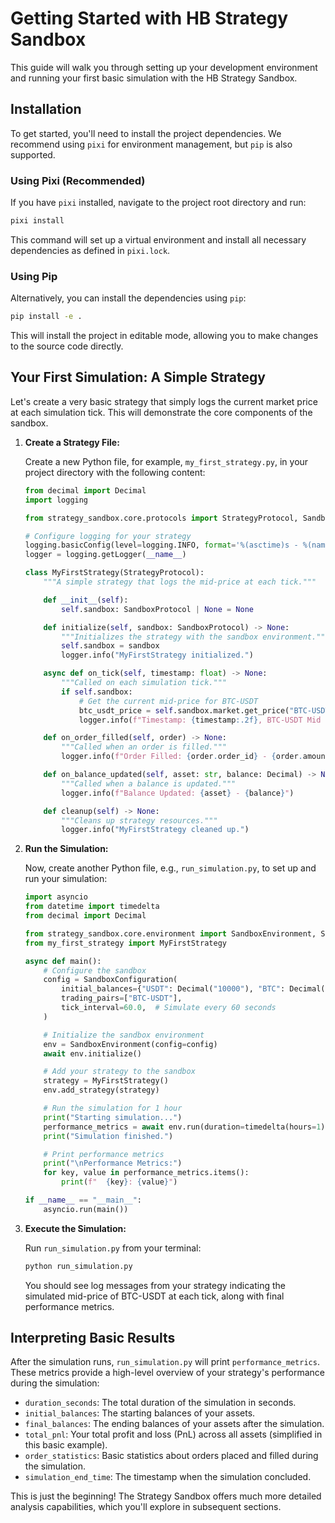 # Getting Started with HB Strategy Sandbox

This guide will walk you through setting up your development environment and running your first basic simulation with the HB Strategy Sandbox.

## Installation

To get started, you'll need to install the project dependencies. We recommend using `pixi` for environment management, but `pip` is also supported.

### Using Pixi (Recommended)

If you have `pixi` installed, navigate to the project root directory and run:

```bash
pixi install
```

This command will set up a virtual environment and install all necessary dependencies as defined in `pixi.lock`.

### Using Pip

Alternatively, you can install the dependencies using `pip`:

```bash
pip install -e .
```

This will install the project in editable mode, allowing you to make changes to the source code directly.

## Your First Simulation: A Simple Strategy

Let's create a very basic strategy that simply logs the current market price at each simulation tick. This will demonstrate the core components of the sandbox.

1.  **Create a Strategy File:**

    Create a new Python file, for example, `my_first_strategy.py`, in your project directory with the following content:

    ```python
    from decimal import Decimal
    import logging

    from strategy_sandbox.core.protocols import StrategyProtocol, SandboxProtocol, PriceType

    # Configure logging for your strategy
    logging.basicConfig(level=logging.INFO, format='%(asctime)s - %(name)s - %(levelname)s - %(message)s')
    logger = logging.getLogger(__name__)

    class MyFirstStrategy(StrategyProtocol):
        """A simple strategy that logs the mid-price at each tick."""

        def __init__(self):
            self.sandbox: SandboxProtocol | None = None

        def initialize(self, sandbox: SandboxProtocol) -> None:
            """Initializes the strategy with the sandbox environment."""
            self.sandbox = sandbox
            logger.info("MyFirstStrategy initialized.")

        async def on_tick(self, timestamp: float) -> None:
            """Called on each simulation tick."""
            if self.sandbox:
                # Get the current mid-price for BTC-USDT
                btc_usdt_price = self.sandbox.market.get_price("BTC-USDT", PriceType.MID)
                logger.info(f"Timestamp: {timestamp:.2f}, BTC-USDT Mid Price: {btc_usdt_price}")

        def on_order_filled(self, order) -> None:
            """Called when an order is filled."""
            logger.info(f"Order Filled: {order.order_id} - {order.amount} @ {order.price}")

        def on_balance_updated(self, asset: str, balance: Decimal) -> None:
            """Called when a balance is updated."""
            logger.info(f"Balance Updated: {asset} - {balance}")

        def cleanup(self) -> None:
            """Cleans up strategy resources."""
            logger.info("MyFirstStrategy cleaned up.")
    ```

2.  **Run the Simulation:**

    Now, create another Python file, e.g., `run_simulation.py`, to set up and run your simulation:

    ```python
    import asyncio
    from datetime import timedelta
    from decimal import Decimal

    from strategy_sandbox.core.environment import SandboxEnvironment, SandboxConfiguration
    from my_first_strategy import MyFirstStrategy

    async def main():
        # Configure the sandbox
        config = SandboxConfiguration(
            initial_balances={"USDT": Decimal("10000"), "BTC": Decimal("1")}, # Start with some BTC and USDT
            trading_pairs=["BTC-USDT"],
            tick_interval=60.0,  # Simulate every 60 seconds
        )

        # Initialize the sandbox environment
        env = SandboxEnvironment(config=config)
        await env.initialize()

        # Add your strategy to the sandbox
        strategy = MyFirstStrategy()
        env.add_strategy(strategy)

        # Run the simulation for 1 hour
        print("Starting simulation...")
        performance_metrics = await env.run(duration=timedelta(hours=1))
        print("Simulation finished.")

        # Print performance metrics
        print("\nPerformance Metrics:")
        for key, value in performance_metrics.items():
            print(f"  {key}: {value}")

    if __name__ == "__main__":
        asyncio.run(main())
    ```

3.  **Execute the Simulation:**

    Run `run_simulation.py` from your terminal:

    ```bash
    python run_simulation.py
    ```

    You should see log messages from your strategy indicating the simulated mid-price of BTC-USDT at each tick, along with final performance metrics.

## Interpreting Basic Results

After the simulation runs, `run_simulation.py` will print `performance_metrics`. These metrics provide a high-level overview of your strategy's performance during the simulation:

*   `duration_seconds`: The total duration of the simulation in seconds.
*   `initial_balances`: The starting balances of your assets.
*   `final_balances`: The ending balances of your assets after the simulation.
*   `total_pnl`: Your total profit and loss (PnL) across all assets (simplified in this basic example).
*   `order_statistics`: Basic statistics about orders placed and filled during the simulation.
*   `simulation_end_time`: The timestamp when the simulation concluded.

This is just the beginning! The Strategy Sandbox offers much more detailed analysis capabilities, which you'll explore in subsequent sections.
